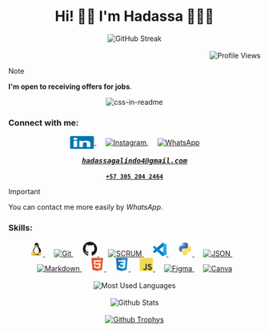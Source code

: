 <h1 align="center">Hi! 👋🏻 I'm Hadassa 👩🏻‍💻</h1>

<div align="center">
<img src="https://github-readme-streak-stats.herokuapp.com?user=hadassa-gal&theme=dark&hide_border=true&border_radius=7&date_format=j%20M%5B%20Y%5D&card_width=900&card_height=200&background=45%2C6B8E23%2CBE9C83" alt="GitHub Streak"/>
</div>

<br>

<div align="right">
  <img src="https://komarev.com/ghpvc/?username=Hadassa-gal&label=Profile%20Views&color=7fffd4&style=flat" alt="Profile Views" height="27" width="142"/>
</div>

>[!NOTE]
>**I'm open to receiving offers for jobs**.

<div align="center">
    <img src="https://i.pinimg.com/1200x/1d/ae/7c/1dae7cd135d40d303603727ac3fa797d.jpg" width="fit-container" height="400" alt="css-in-readme">
</div>

<h3 align="left">Connect with me:</h3>
<div align="center">
  <a href="https://co.linkedin.com/in/hadassa-galindo-357a25368" target="blank">
    <img align="center" src="https://raw.githubusercontent.com/devicons/devicon/master/icons/linkedin/linkedin-original.svg" alt="LinkedIn" height="27" width="50"/>
  </a>
  &emsp;
  <a href="https://instagram.com/hadadragon_hada" target="blank">
    <img align="center" src="https://raw.githubusercontent.com/rahuldkjain/github-profile-readme-generator/master/src/images/icons/Social/instagram.svg" alt="Instagram" height="27" width="50"/>
  </a>
  &emsp;
  <a href="https://wa.me/573052042464" target="blank">
    <img align="center" src="https://raw.githubusercontent.com/rahuldkjain/github-profile-readme-generator/master/src/images/icons/Social/whatsapp.svg" alt="WhatsApp" height="27" width="50"/>
  </a>
</div>
<p align="center">
  <a href="https://mail.google.com/mail/u/0/?fs=1&tf=cm&to=hadassagalindo4@gmail.com&su=Hi,+dear+Hadassa&body=I+want+to+contact+you+to…"><i><tt><b>hadassagalindo4@gmail.com</b></i></tt></a>
</p>
<p align="center">
 <a href=""><b><code>+57 305 204 2464</code></b></a>
</p>

>[!IMPORTANT]
>You can contact me more easily by _WhatsApp_.

<h3 align="left">Skills:</h3>
<div align="center">
  <a href="https://www.linux.org/">
    <img src="https://raw.githubusercontent.com/devicons/devicon/master/icons/linux/linux-original.svg" alt="Linux" width="27"/>
  </a>
  &emsp;
  <a href="https://git-scm.com/" target="_blank" rel="noreferrer">
    <img src="https://www.vectorlogo.zone/logos/git-scm/git-scm-icon.svg" alt="Git" width="27"/>
  </a>
  &emsp;
  <a href="https://github.com/" target="_blank" rel="noreferrer">
    <img src="https://raw.githubusercontent.com/devicons/devicon/master/icons/github/github-original.svg" alt="GitHub" width="30"/>
  </a>
  &emsp;
  <a href="https://www.scrum.org/" target="_blank" rel="noreferrer">
    <img src="https://images.credly.com/images/db768524-81d9-435e-96fc-33b517e15616/blob.png" alt="SCRUM" width="30"/>
  </a>
  &emsp;
  <a href="https://code.visualstudio.com/" target="_blank" rel="noreferrer">
    <img src="https://raw.githubusercontent.com/devicons/devicon/master/icons/vscode/vscode-original.svg" alt="VS Code" width="27"/>
  </a>
  &emsp;
  <a href="https://www.python.org" target="_blank" rel="noreferrer">
    <img src="https://raw.githubusercontent.com/devicons/devicon/master/icons/python/python-original.svg" alt="Python" width="30"/>
  </a>
  &emsp;
  <a href="https://www.json.org/json-es.html" target="_blank" rel="noreferrer">
    <img src="https://www.json.org/img/json160.gif" alt="JSON" width="27"/>
  </a>
  &emsp;
  <a href="https://daringfireball.net/projects/markdown/" target="_blank" rel="noreferrer">
    <img src="https://cdn.commonmark.org/uploads/default/original/2X/3/366f3614de6996d79a131fdf9b41ed7d65cfe181.png" alt="Markdown" width="42"/>
  </a>
  &emsp;
  <a href="https://developer.mozilla.org/en-US/docs/Web/HTML" target="_blank" rel="noreferrer">
    <img src="https://raw.githubusercontent.com/devicons/devicon/master/icons/html5/html5-original.svg" alt="HTML" width="27"/>
  </a>
  &emsp;
  <a href="https://developer.mozilla.org/en-US/docs/Web/CSS" target="_blank" rel="noreferrer">
    <img src="https://raw.githubusercontent.com/devicons/devicon/master/icons/css3/css3-original.svg" alt="CSS" width="27"/>
  </a>
  &emsp;
  <a href="https://developer.mozilla.org/es/docs/Web/JavaScript" target="_blank" rel="noreferrer">
    <img src="https://raw.githubusercontent.com/devicons/devicon/master/icons/javascript/javascript-original.svg" alt="JavaScript" width="27"/>
  </a>
  &emsp;
  <a href="https://www.figma.com/" target="_blank" rel="noreferrer">
    <img src="https://www.vectorlogo.zone/logos/figma/figma-icon.svg" alt="Figma" width="27"/>
  </a>
  &emsp;  
  <a href="https://www.canva.com/" target="_blank" rel="noreferrer">
    <img src="https://freelogopng.com/images/all_img/1656733637logo-canva-png.png" alt="Canva" width="30"/>
  </a>
</div>


<br>

<div align="center">
    <img src="https://github-readme-stats.vercel.app/api/top-langs?username=hadassa-gal&show_icons=true&locale=en&layout=donut&theme=gruvbox" alt="Most Used Languages"/>
</div>

<br>

<div align="center">
    <img src="https://github-readme-stats.vercel.app/api?username=hadassa-gal&show_icons=true&locale=en&theme=gruvbox" alt="Github Stats"/>
</div>

<br>

<div align="center">
  <a href="https://github.com/ryo-ma/github-profile-trophy">
    <img src="https://github-profile-trophy.vercel.app/?username=hadassa-gal&theme=gruvbox" alt="Github Trophys"/>
  </a>
</div>
